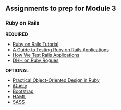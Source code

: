 ## Assignments to prep for Module 3

### Ruby on Rails

**REQUIRED**

* [Ruby on Rails Tutorial](https://www.railstutorial.org/book)
* [A Guide to Testing Ruby on Rails Applications](http://guides.rubyonrails.org/testing.html)
* [How We Test Rails Applications](http://robots.thoughtbot.com/how-we-test-rails-applications)
* [DHH on Ruby Rogues](http://devchat.tv/ruby-rogues/056-rr-david-heinemeier-hansson)

**OPTIONAL**

* [Practical Object-Oriented Design in Ruby](http://www.amazon.com/gp/product/0321721330)
* [jQuery](https://www.codeschool.com/courses/try-jquery)
* [Bootstrap](http://getbootstrap.com)
* [HAML](http://haml.info/tutorial.html)
* [SASS](http://sass-lang.com/guide)
